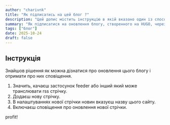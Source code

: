 ```yaml
---
author: "charivnk"
title: "Як підписатись на цей блог ?"
description: "Цей допис містить інструкцію в якій вказано один із способів отримання оновлень цього блогу"
summary: "Як підписатися на оновлення блогу, створенного на HUGO, через rss стрічку."
tags: ["блог"]
date: 2025-10-24
draft: false
---
```


## Інструкція

Знайшов рішення як можна дізнатися про оновлення цього блогу і отримати про них сповіщення.

1. Значить, качаєш застосунок feeder або інший який може транслювати rss стрічку.
2. Додаєш нову стрічку. 
3. В налаштуваннях нової стрічки новин вказуєш назву цього сайту.
4. Включаєш сповіщення про оновлення нової стрічки. 

profit!